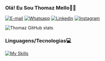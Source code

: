 
### Olá! Eu Sou Thomaz Mello🤚🏼

[![E-mail](https://img.shields.io/badge/Gmail-D14836?style=for-the-badge&logo=gmail&logoColor=white)](https://www.linkedin.com/in/thomaz-feitosa-de-mello-76a9a5294/)
[![Whatsapp](https://img.shields.io/badge/WhatsApp-25D366?style=for-the-badge&logo=whatsapp&logoColor=white)](https://api.whatsapp.com/send?phone=5512987072463)
[![Linkedin](https://img.shields.io/badge/LinkedIn-0077B5?style=for-the-badge&logo=linkedin&logoColor=white)](https://www.linkedin.com/in/thomaz-feitosa-de-mello-76a9a5294/)
[![Instagram](https://img.shields.io/badge/Instagram-E4405F?style=for-the-badge&logo=instagram&logoColor=white)](https://www.linkedin.com/in/thomaz-feitosa-de-mello-76a9a5294/)

![Thomaz GitHub stats](https://github-readme-stats.vercel.app/api?username=ThOMaZMe11o&show_icons=true&theme=tokyonight)

### Linguagens/Tecnologias💻

[![My Skills](https://skillicons.dev/icons?i=html,css,js,react,php,py,nodejs,mongodb,mysql,vite,bootstrap,vscode,blender)](https://skillicons.dev)
